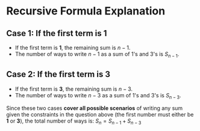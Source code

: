 # **Recursive Formula Explanation**

## **Case 1: If the first term is 1**

- If the first term is **1**, the remaining sum is $n - 1$.
- The number of ways to write $n - 1$ as a sum of 1's and 3's is $S_{n-1}$.

## **Case 2: If the first term is 3**

- If the first term is **3**, the remaining sum is $n - 3$.
- The number of ways to write $n - 3$ as a sum of 1's and 3's is $S_{n-3}$.

Since these two cases **cover all possible scenarios** of writing any sum given the constraints in the question above (the first number must either be **1** or **3**), the total number of ways is: $S_n = S_{n-1} + S_{n-3}$
